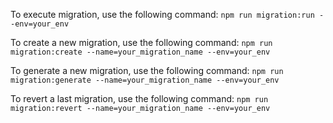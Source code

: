 To execute migration, use the following command:
`npm run migration:run --env=your_env`

To create a new migration, use the following command:
`npm run migration:create --name=your_migration_name --env=your_env`

To generate a new migration, use the following command:
`npm run migration:generate --name=your_migration_name --env=your_env`

To revert a last migration, use the following command:
`npm run migration:revert --name=your_migration_name --env=your_env`
